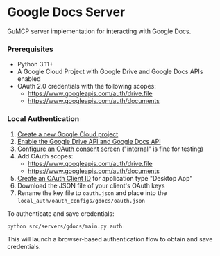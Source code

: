 # Google Docs Server

GuMCP server implementation for interacting with Google Docs.

### Prerequisites

- Python 3.11+
- A Google Cloud Project with Google Drive and Google Docs APIs enabled
- OAuth 2.0 credentials with the following scopes:
  - https://www.googleapis.com/auth/drive.file
  - https://www.googleapis.com/auth/documents

### Local Authentication

1. [Create a new Google Cloud project](https://console.cloud.google.com/projectcreate)
2. [Enable the Google Drive API and Google Docs API](https://console.cloud.google.com/workspace-api/products)
3. [Configure an OAuth consent screen](https://console.cloud.google.com/apis/credentials/consent) ("internal" is fine for testing)
4. Add OAuth scopes:
   - https://www.googleapis.com/auth/drive.file
   - https://www.googleapis.com/auth/documents
5. [Create an OAuth Client ID](https://console.cloud.google.com/apis/credentials/oauthclient) for application type "Desktop App"
6. Download the JSON file of your client's OAuth keys
7. Rename the key file to `oauth.json` and place into the `local_auth/oauth_configs/gdocs/oauth.json`

To authenticate and save credentials:

```bash
python src/servers/gdocs/main.py auth
```

This will launch a browser-based authentication flow to obtain and save credentials.
